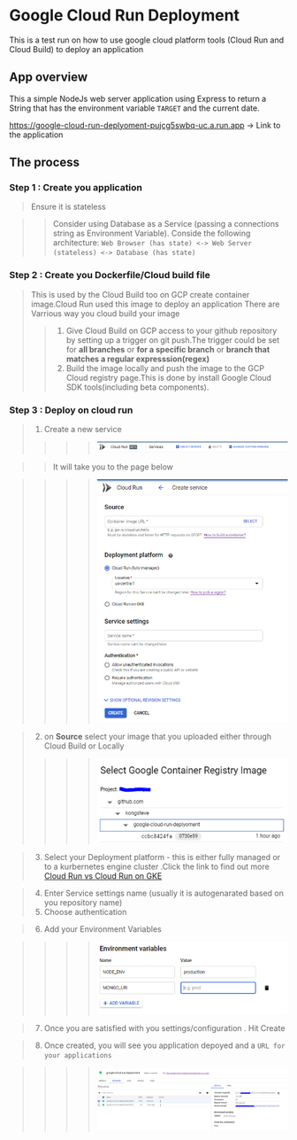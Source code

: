# Google Cloud Run Deployment
This is a test run on how to use google cloud platform tools (Cloud Run and Cloud Build) to deploy an application
## App overview
This a simple NodeJs web server application using Express  to return a String that has the environment variable `TARGET` and the current date.

https://google-cloud-run-deplyoment-pujcg5swbq-uc.a.run.app -> Link to the application
## The process

### Step 1 : Create you application
>Ensure it is stateless 

>> Consider using Database as a Service (passing a connections string as Environment Variable).
>>Conside the following architecture: `Web Browser (has state) <-> Web Server (stateless) <-> Database (has state)`

### Step 2 : Create you Dockerfile/Cloud build file
>This is used by the Cloud Build too on GCP create container image.Cloud Run used this image to deploy an application
>There are Varrious way you cloud build your image
>>1. Give Cloud Build on GCP access to your github repository by setting up a trigger on git push.The trigger could be set for **all branches** or **for a specific branch** or **branch that matches a regular expresssion(regex)**
>>2. Build the image locally and push the image to the GCP Cloud registry page.This is done by install Google Cloud SDK tools(including beta components).


### Step 3 : Deploy on cloud run

> 1. Create a new service
>>>> ![Creating a new service](img/cloud-run-new-service.PNG)

>> It will take you to the page below

>>>> ![service](img/cloud-run-config.PNG)

> 2. on **Source** select your image that you uploaded either through Cloud Build or Locally
>>>> ![Creating a new service](img/cloud-run-select-image.PNG)

>3. Select your Deployment platform - this is either fully managed or to a kurbernetes engine cluster .Click the link to find out more 
[Cloud Run vs Cloud Run on GKE](https://www.youtube.com/watch?v=RVdhyprptTQ)

>4. Enter Service settings name (usually it is autogenarated based on you repository name)
>5. Choose authentication

>6. Add your Environment Variables

>>>>![Evironment variable](img/cloud-run-env1.PNG)

>7. Once you are satisfied with you settings/configuration . Hit Create

>8. Once created, you will see you application depoyed and a `URL for your applications`

>>>>![Deployed application](img/cloud-run-created.PNG) 